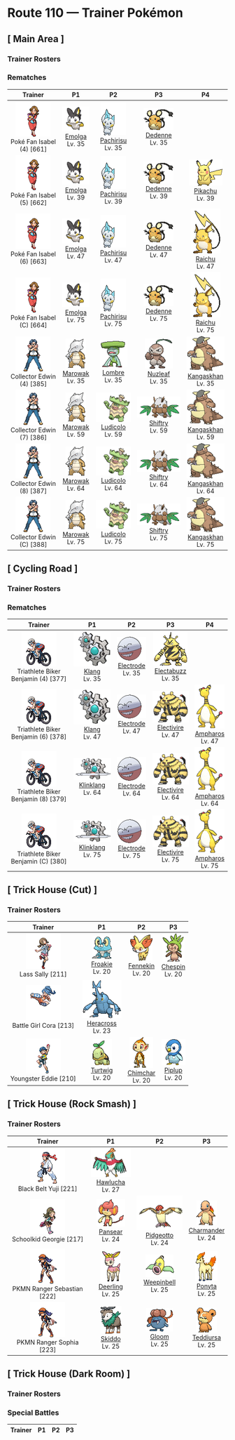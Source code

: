 # Route 110 — Trainer Pokémon

## [ Main Area ]

### Trainer Rosters

### Rematches

| Trainer | P1 | P2 | P3 | P4 |
|:-------:|:--:|:--:|:--:|:--:|
| ![Poké Fan Isabel (4)](../../assets/trainers/poke_fan.png "Poké Fan Isabel (4)")<br>Poké Fan Isabel (4) [661] | <div class="sprite-cell">![Emolga](../../assets/sprites/emolga/front.gif "Emolga: The energy made in its cheeks’ electric pouches is stored inside its membrane and released while it is gliding.")<br>[Emolga](../../pokemon/emolga.md)<br>Lv. 35</div> | <div class="sprite-cell">![Pachirisu](../../assets/sprites/pachirisu/front.gif "Pachirisu: A pair may be seen rubbing their cheek pouches together in an effort to share stored electricity.")<br>[Pachirisu](../../pokemon/pachirisu.md)<br>Lv. 35</div> | <div class="sprite-cell">![Dedenne](../../assets/sprites/dedenne/front.gif "Dedenne: It uses its tail to absorb electricity from power plants or from outlets in houses, and then it fires the electricity from its whiskers.")<br>[Dedenne](../../pokemon/dedenne.md)<br>Lv. 35</div> |
| ![Poké Fan Isabel (5)](../../assets/trainers/poke_fan.png "Poké Fan Isabel (5)")<br>Poké Fan Isabel (5) [662] | <div class="sprite-cell">![Emolga](../../assets/sprites/emolga/front.gif "Emolga: The energy made in its cheeks’ electric pouches is stored inside its membrane and released while it is gliding.")<br>[Emolga](../../pokemon/emolga.md)<br>Lv. 39</div> | <div class="sprite-cell">![Pachirisu](../../assets/sprites/pachirisu/front.gif "Pachirisu: A pair may be seen rubbing their cheek pouches together in an effort to share stored electricity.")<br>[Pachirisu](../../pokemon/pachirisu.md)<br>Lv. 39</div> | <div class="sprite-cell">![Dedenne](../../assets/sprites/dedenne/front.gif "Dedenne: It uses its tail to absorb electricity from power plants or from outlets in houses, and then it fires the electricity from its whiskers.")<br>[Dedenne](../../pokemon/dedenne.md)<br>Lv. 39</div> | <div class="sprite-cell">![Pikachu](../../assets/sprites/pikachu/front.gif "Pikachu: This Pokémon has electricity-storing pouches on its cheeks. These appear to become electrically charged during the night while Pikachu sleeps. It occasionally discharges electricity when it is dozy after waking up.")<br>[Pikachu](../../pokemon/pikachu.md)<br>Lv. 39</div> |
| ![Poké Fan Isabel (6)](../../assets/trainers/poke_fan.png "Poké Fan Isabel (6)")<br>Poké Fan Isabel (6) [663] | <div class="sprite-cell">![Emolga](../../assets/sprites/emolga/front.gif "Emolga: The energy made in its cheeks’ electric pouches is stored inside its membrane and released while it is gliding.")<br>[Emolga](../../pokemon/emolga.md)<br>Lv. 47</div> | <div class="sprite-cell">![Pachirisu](../../assets/sprites/pachirisu/front.gif "Pachirisu: A pair may be seen rubbing their cheek pouches together in an effort to share stored electricity.")<br>[Pachirisu](../../pokemon/pachirisu.md)<br>Lv. 47</div> | <div class="sprite-cell">![Dedenne](../../assets/sprites/dedenne/front.gif "Dedenne: It uses its tail to absorb electricity from power plants or from outlets in houses, and then it fires the electricity from its whiskers.")<br>[Dedenne](../../pokemon/dedenne.md)<br>Lv. 47</div> | <div class="sprite-cell">![Raichu](../../assets/sprites/raichu/front.gif "Raichu: This Pokémon exudes a weak electrical charge from all over its body that makes it take on a slight glow in darkness. Raichu plants its tail in the ground to discharge electricity.")<br>[Raichu](../../pokemon/raichu.md)<br>Lv. 47</div> |
| ![Poké Fan Isabel (C)](../../assets/trainers/poke_fan.png "Poké Fan Isabel (C)")<br>Poké Fan Isabel (C) [664] | <div class="sprite-cell">![Emolga](../../assets/sprites/emolga/front.gif "Emolga: The energy made in its cheeks’ electric pouches is stored inside its membrane and released while it is gliding.")<br>[Emolga](../../pokemon/emolga.md)<br>Lv. 75</div> | <div class="sprite-cell">![Pachirisu](../../assets/sprites/pachirisu/front.gif "Pachirisu: A pair may be seen rubbing their cheek pouches together in an effort to share stored electricity.")<br>[Pachirisu](../../pokemon/pachirisu.md)<br>Lv. 75</div> | <div class="sprite-cell">![Dedenne](../../assets/sprites/dedenne/front.gif "Dedenne: It uses its tail to absorb electricity from power plants or from outlets in houses, and then it fires the electricity from its whiskers.")<br>[Dedenne](../../pokemon/dedenne.md)<br>Lv. 75</div> | <div class="sprite-cell">![Raichu](../../assets/sprites/raichu/front.gif "Raichu: This Pokémon exudes a weak electrical charge from all over its body that makes it take on a slight glow in darkness. Raichu plants its tail in the ground to discharge electricity.")<br>[Raichu](../../pokemon/raichu.md)<br>Lv. 75</div> |
| ![Collector Edwin (4)](../../assets/trainers/collector.png "Collector Edwin (4)")<br>Collector Edwin (4) [385] | <div class="sprite-cell">![Marowak](../../assets/sprites/marowak/front.gif "Marowak: Marowak is the evolved form of a Cubone that has overcome its sadness at the loss of its mother and grown tough. This Pokémon’s tempered and hardened spirit is not easily broken.")<br>[Marowak](../../pokemon/marowak.md)<br>Lv. 35</div> | <div class="sprite-cell">![Lombre](../../assets/sprites/lombre/front.gif "Lombre: Lombre’s entire body is covered by a slippery, slimy film. It feels horribly unpleasant to be touched by this Pokémon’s hands. Lombre is often mistaken for a human child.")<br>[Lombre](../../pokemon/lombre.md)<br>Lv. 35</div> | <div class="sprite-cell">![Nuzleaf](../../assets/sprites/nuzleaf/front.gif "Nuzleaf: This Pokémon pulls out the leaf on its head and makes a flute with it. The sound of Nuzleaf’s flute strikes fear and uncertainty in the hearts of people lost in a forest.")<br>[Nuzleaf](../../pokemon/nuzleaf.md)<br>Lv. 35</div> | <div class="sprite-cell">![Kangaskhan](../../assets/sprites/kangaskhan/front.gif "Kangaskhan: If you come across a young Kangaskhan playing by itself, you must never disturb it or attempt to catch it. The baby Pokémon’s parent is sure to be in the area, and it will become violently enraged at you.")<br>[Kangaskhan](../../pokemon/kangaskhan.md)<br>Lv. 35</div> |
| ![Collector Edwin (7)](../../assets/trainers/collector.png "Collector Edwin (7)")<br>Collector Edwin (7) [386] | <div class="sprite-cell">![Marowak](../../assets/sprites/marowak/front.gif "Marowak: Marowak is the evolved form of a Cubone that has overcome its sadness at the loss of its mother and grown tough. This Pokémon’s tempered and hardened spirit is not easily broken.")<br>[Marowak](../../pokemon/marowak.md)<br>Lv. 59</div> | <div class="sprite-cell">![Ludicolo](../../assets/sprites/ludicolo/front.gif "Ludicolo: Upon hearing an upbeat and cheerful rhythm, the cells in Ludicolo’s body become very energetic and active. Even in battle, this Pokémon will exhibit an amazing amount of power.")<br>[Ludicolo](../../pokemon/ludicolo.md)<br>Lv. 59</div> | <div class="sprite-cell">![Shiftry](../../assets/sprites/shiftry/front.gif "Shiftry: Shiftry’s large fans generate awesome gusts of wind at a speed close to 100 feet per second. The whipped-up wind blows anything away. This Pokémon chooses to live quietly deep in forests.")<br>[Shiftry](../../pokemon/shiftry.md)<br>Lv. 59</div> | <div class="sprite-cell">![Kangaskhan](../../assets/sprites/kangaskhan/front.gif "Kangaskhan: If you come across a young Kangaskhan playing by itself, you must never disturb it or attempt to catch it. The baby Pokémon’s parent is sure to be in the area, and it will become violently enraged at you.")<br>[Kangaskhan](../../pokemon/kangaskhan.md)<br>Lv. 59</div> |
| ![Collector Edwin (8)](../../assets/trainers/collector.png "Collector Edwin (8)")<br>Collector Edwin (8) [387] | <div class="sprite-cell">![Marowak](../../assets/sprites/marowak/front.gif "Marowak: Marowak is the evolved form of a Cubone that has overcome its sadness at the loss of its mother and grown tough. This Pokémon’s tempered and hardened spirit is not easily broken.")<br>[Marowak](../../pokemon/marowak.md)<br>Lv. 64</div> | <div class="sprite-cell">![Ludicolo](../../assets/sprites/ludicolo/front.gif "Ludicolo: Upon hearing an upbeat and cheerful rhythm, the cells in Ludicolo’s body become very energetic and active. Even in battle, this Pokémon will exhibit an amazing amount of power.")<br>[Ludicolo](../../pokemon/ludicolo.md)<br>Lv. 64</div> | <div class="sprite-cell">![Shiftry](../../assets/sprites/shiftry/front.gif "Shiftry: Shiftry’s large fans generate awesome gusts of wind at a speed close to 100 feet per second. The whipped-up wind blows anything away. This Pokémon chooses to live quietly deep in forests.")<br>[Shiftry](../../pokemon/shiftry.md)<br>Lv. 64</div> | <div class="sprite-cell">![Kangaskhan](../../assets/sprites/kangaskhan/front.gif "Kangaskhan: If you come across a young Kangaskhan playing by itself, you must never disturb it or attempt to catch it. The baby Pokémon’s parent is sure to be in the area, and it will become violently enraged at you.")<br>[Kangaskhan](../../pokemon/kangaskhan.md)<br>Lv. 64</div> |
| ![Collector Edwin (C)](../../assets/trainers/collector.png "Collector Edwin (C)")<br>Collector Edwin (C) [388] | <div class="sprite-cell">![Marowak](../../assets/sprites/marowak/front.gif "Marowak: Marowak is the evolved form of a Cubone that has overcome its sadness at the loss of its mother and grown tough. This Pokémon’s tempered and hardened spirit is not easily broken.")<br>[Marowak](../../pokemon/marowak.md)<br>Lv. 75</div> | <div class="sprite-cell">![Ludicolo](../../assets/sprites/ludicolo/front.gif "Ludicolo: Upon hearing an upbeat and cheerful rhythm, the cells in Ludicolo’s body become very energetic and active. Even in battle, this Pokémon will exhibit an amazing amount of power.")<br>[Ludicolo](../../pokemon/ludicolo.md)<br>Lv. 75</div> | <div class="sprite-cell">![Shiftry](../../assets/sprites/shiftry/front.gif "Shiftry: Shiftry’s large fans generate awesome gusts of wind at a speed close to 100 feet per second. The whipped-up wind blows anything away. This Pokémon chooses to live quietly deep in forests.")<br>[Shiftry](../../pokemon/shiftry.md)<br>Lv. 75</div> | <div class="sprite-cell">![Kangaskhan](../../assets/sprites/kangaskhan/front.gif "Kangaskhan: If you come across a young Kangaskhan playing by itself, you must never disturb it or attempt to catch it. The baby Pokémon’s parent is sure to be in the area, and it will become violently enraged at you.")<br>[Kangaskhan](../../pokemon/kangaskhan.md)<br>Lv. 75</div> |

## [ Cycling Road ]

### Trainer Rosters

### Rematches

| Trainer | P1 | P2 | P3 | P4 |
|:-------:|:--:|:--:|:--:|:--:|
| ![Triathlete Biker Benjamin (4)](../../assets/trainers/triathlete_biker.png "Triathlete Biker Benjamin (4)")<br>Triathlete Biker Benjamin (4) [377] | <div class="sprite-cell">![Klang](../../assets/sprites/klang/front.gif "Klang: A minigear and big gear comprise its body. If the minigear it launches at a foe doesn’t return, it will die.")<br>[Klang](../../pokemon/klang.md)<br>Lv. 35</div> | <div class="sprite-cell">![Electrode](../../assets/sprites/electrode/front.gif "Electrode: One of Electrode’s characteristics is its attraction to electricity. It is a problematical Pokémon that congregates mostly at electrical power plants to feed on electricity that has just been generated.")<br>[Electrode](../../pokemon/electrode.md)<br>Lv. 35</div> | <div class="sprite-cell">![Electabuzz](../../assets/sprites/electabuzz/front.gif "Electabuzz: When a storm arrives, gangs of this Pokémon compete with each other to scale heights that are likely to be stricken by lightning bolts. Some towns use Electabuzz in place of lightning rods.")<br>[Electabuzz](../../pokemon/electabuzz.md)<br>Lv. 35</div> |
| ![Triathlete Biker Benjamin (6)](../../assets/trainers/triathlete_biker.png "Triathlete Biker Benjamin (6)")<br>Triathlete Biker Benjamin (6) [378] | <div class="sprite-cell">![Klang](../../assets/sprites/klang/front.gif "Klang: A minigear and big gear comprise its body. If the minigear it launches at a foe doesn’t return, it will die.")<br>[Klang](../../pokemon/klang.md)<br>Lv. 47</div> | <div class="sprite-cell">![Electrode](../../assets/sprites/electrode/front.gif "Electrode: One of Electrode’s characteristics is its attraction to electricity. It is a problematical Pokémon that congregates mostly at electrical power plants to feed on electricity that has just been generated.")<br>[Electrode](../../pokemon/electrode.md)<br>Lv. 47</div> | <div class="sprite-cell">![Electivire](../../assets/sprites/electivire/front.gif "Electivire: It pushes the tips of its two tails against the foe, then lets loose with over 20,000 volts of power.")<br>[Electivire](../../pokemon/electivire.md)<br>Lv. 47</div> | <div class="sprite-cell">![Ampharos](../../assets/sprites/ampharos/front.gif "Ampharos: Ampharos gives off so much light that it can be seen even from space. People in the old days used the light of this Pokémon to send signals back and forth with others far away.")<br>[Ampharos](../../pokemon/ampharos.md)<br>Lv. 47</div> |
| ![Triathlete Biker Benjamin (8)](../../assets/trainers/triathlete_biker.png "Triathlete Biker Benjamin (8)")<br>Triathlete Biker Benjamin (8) [379] | <div class="sprite-cell">![Klinklang](../../assets/sprites/klinklang/front.gif "Klinklang: Its red core functions as an energy tank. It fires the charged energy through its spikes into an area.")<br>[Klinklang](../../pokemon/klinklang.md)<br>Lv. 64</div> | <div class="sprite-cell">![Electrode](../../assets/sprites/electrode/front.gif "Electrode: One of Electrode’s characteristics is its attraction to electricity. It is a problematical Pokémon that congregates mostly at electrical power plants to feed on electricity that has just been generated.")<br>[Electrode](../../pokemon/electrode.md)<br>Lv. 64</div> | <div class="sprite-cell">![Electivire](../../assets/sprites/electivire/front.gif "Electivire: It pushes the tips of its two tails against the foe, then lets loose with over 20,000 volts of power.")<br>[Electivire](../../pokemon/electivire.md)<br>Lv. 64</div> | <div class="sprite-cell">![Ampharos](../../assets/sprites/ampharos/front.gif "Ampharos: Ampharos gives off so much light that it can be seen even from space. People in the old days used the light of this Pokémon to send signals back and forth with others far away.")<br>[Ampharos](../../pokemon/ampharos.md)<br>Lv. 64</div> |
| ![Triathlete Biker Benjamin (C)](../../assets/trainers/triathlete_biker.png "Triathlete Biker Benjamin (C)")<br>Triathlete Biker Benjamin (C) [380] | <div class="sprite-cell">![Klinklang](../../assets/sprites/klinklang/front.gif "Klinklang: Its red core functions as an energy tank. It fires the charged energy through its spikes into an area.")<br>[Klinklang](../../pokemon/klinklang.md)<br>Lv. 75</div> | <div class="sprite-cell">![Electrode](../../assets/sprites/electrode/front.gif "Electrode: One of Electrode’s characteristics is its attraction to electricity. It is a problematical Pokémon that congregates mostly at electrical power plants to feed on electricity that has just been generated.")<br>[Electrode](../../pokemon/electrode.md)<br>Lv. 75</div> | <div class="sprite-cell">![Electivire](../../assets/sprites/electivire/front.gif "Electivire: It pushes the tips of its two tails against the foe, then lets loose with over 20,000 volts of power.")<br>[Electivire](../../pokemon/electivire.md)<br>Lv. 75</div> | <div class="sprite-cell">![Ampharos](../../assets/sprites/ampharos/front.gif "Ampharos: Ampharos gives off so much light that it can be seen even from space. People in the old days used the light of this Pokémon to send signals back and forth with others far away.")<br>[Ampharos](../../pokemon/ampharos.md)<br>Lv. 75</div> |

## [ Trick House (Cut) ]

### Trainer Rosters

| Trainer | P1 | P2 | P3 |
|:-------:|:--:|:--:|:--:|
| ![Lass Sally](../../assets/trainers/lass.png "Lass Sally")<br>Lass Sally [211] | <div class="sprite-cell">![Froakie](../../assets/sprites/froakie/front.gif "Froakie: It protects its skin by covering its body in delicate bubbles. Beneath its happy-go-lucky air, it keeps a watchful eye on its surroundings.")<br>[Froakie](../../pokemon/froakie.md)<br>Lv. 20</div> | <div class="sprite-cell">![Fennekin](../../assets/sprites/fennekin/front.gif "Fennekin: As it walks, it munches on a twig in place of a snack. It intimidates opponents by puffing hot air out of its ears.")<br>[Fennekin](../../pokemon/fennekin.md)<br>Lv. 20</div> | <div class="sprite-cell">![Chespin](../../assets/sprites/chespin/front.gif "Chespin: Such a thick shell of wood covers its head and back that even a direct hit from a truck wouldn’t faze it.")<br>[Chespin](../../pokemon/chespin.md)<br>Lv. 20</div> |
| ![Battle Girl Cora](../../assets/trainers/battle_girl.png "Battle Girl Cora")<br>Battle Girl Cora [213] | <div class="sprite-cell">![Heracross](../../assets/sprites/heracross/front.gif "Heracross: Heracross has sharp claws on its feet. These are planted firmly into the ground or the bark of a tree, giving the Pokémon a secure and solid footing to forcefully fling away foes with its proud horn.")<br>[Heracross](../../pokemon/heracross.md)<br>Lv. 23</div> |
| ![Youngster Eddie](../../assets/trainers/youngster.png "Youngster Eddie")<br>Youngster Eddie [210] | <div class="sprite-cell">![Turtwig](../../assets/sprites/turtwig/front.gif "Turtwig: It undertakes photosynthesis with its body, making oxygen. The leaf on its head wilts if it is thirsty.")<br>[Turtwig](../../pokemon/turtwig.md)<br>Lv. 20</div> | <div class="sprite-cell">![Chimchar](../../assets/sprites/chimchar/front.gif "Chimchar: The gas made in its belly burns from its rear end. The fire burns weakly when it feels sick.")<br>[Chimchar](../../pokemon/chimchar.md)<br>Lv. 20</div> | <div class="sprite-cell">![Piplup](../../assets/sprites/piplup/front.gif "Piplup: Because it is very proud, it hates accepting food from people. Its thick down guards it from cold.")<br>[Piplup](../../pokemon/piplup.md)<br>Lv. 20</div> |

## [ Trick House (Rock Smash) ]

### Trainer Rosters

| Trainer | P1 | P2 | P3 |
|:-------:|:--:|:--:|:--:|
| ![Black Belt Yuji](../../assets/trainers/black_belt.png "Black Belt Yuji")<br>Black Belt Yuji [221] | <div class="sprite-cell">![Hawlucha](../../assets/sprites/hawlucha/front.gif "Hawlucha: With its wings, it controls its position in the air. It likes to attack from above, a maneuver that is difficult to defend against.")<br>[Hawlucha](../../pokemon/hawlucha.md)<br>Lv. 27</div> |
| ![Schoolkid Georgie](../../assets/trainers/schoolkid.png "Schoolkid Georgie")<br>Schoolkid Georgie [217] | <div class="sprite-cell">![Pansear](../../assets/sprites/pansear/front.gif "Pansear: This Pokémon lives in caves in volcanoes. The fire within the tuft on its head can reach 600 degrees Fahrenheit.")<br>[Pansear](../../pokemon/pansear.md)<br>Lv. 24</div> | <div class="sprite-cell">![Pidgeotto](../../assets/sprites/pidgeotto/front.gif "Pidgeotto: Pidgeotto claims a large area as its own territory. This Pokémon flies around, patrolling its living space. If its territory is violated, it shows no mercy in thoroughly punishing the foe with its sharp claws.")<br>[Pidgeotto](../../pokemon/pidgeotto.md)<br>Lv. 24</div> | <div class="sprite-cell">![Charmander](../../assets/sprites/charmander/front.gif "Charmander: The flame that burns at the tip of its tail is an indication of its emotions. The flame wavers when Charmander is enjoying itself. If the Pokémon becomes enraged, the flame burns fiercely.")<br>[Charmander](../../pokemon/charmander.md)<br>Lv. 24</div> |
| ![PKMN Ranger Sebastian](../../assets/trainers/pkmn_ranger.png "PKMN Ranger Sebastian")<br>PKMN Ranger Sebastian [222] | <div class="sprite-cell">![Deerling](../../assets/sprites/deerling/front.gif "Deerling: The turning of the seasons changes the color and scent of this Pokémon’s fur. People use it to mark the seasons.")<br>[Deerling](../../pokemon/deerling.md)<br>Lv. 25</div> | <div class="sprite-cell">![Weepinbell](../../assets/sprites/weepinbell/front.gif "Weepinbell: Weepinbell has a large hook on its rear end. At night, the Pokémon hooks on to a tree branch and goes to sleep. If it moves around in its sleep, it may wake up to find itself on the ground.")<br>[Weepinbell](../../pokemon/weepinbell.md)<br>Lv. 25</div> | <div class="sprite-cell">![Ponyta](../../assets/sprites/ponyta/front.gif "Ponyta: Ponyta is very weak at birth. It can barely stand up. This Pokémon becomes stronger by stumbling and falling to keep up with its parent.")<br>[Ponyta](../../pokemon/ponyta.md)<br>Lv. 25</div> |
| ![PKMN Ranger Sophia](../../assets/trainers/pkmn_ranger.png "PKMN Ranger Sophia")<br>PKMN Ranger Sophia [223] | <div class="sprite-cell">![Skiddo](../../assets/sprites/skiddo/front.gif "Skiddo: If it has sunshine and water, it doesn’t need to eat, because it can generate energy from the leaves on its back.")<br>[Skiddo](../../pokemon/skiddo.md)<br>Lv. 25</div> | <div class="sprite-cell">![Gloom](../../assets/sprites/gloom/front.gif "Gloom: From its mouth Gloom drips honey that smells absolutely horrible. Apparently, it loves the horrid stench. It sniffs the noxious fumes and then drools even more of its honey.")<br>[Gloom](../../pokemon/gloom.md)<br>Lv. 25</div> | <div class="sprite-cell">![Teddiursa](../../assets/sprites/teddiursa/front.gif "Teddiursa: This Pokémon likes to lick its palms that are sweetened by being soaked in honey. Teddiursa concocts its own honey by blending fruits and pollen collected by Beedrill.")<br>[Teddiursa](../../pokemon/teddiursa.md)<br>Lv. 25</div> |

## [ Trick House (Dark Room) ]

### Trainer Rosters

### Special Battles

| Trainer | P1 | P2 | P3 |
|:-------:|:--:|:--:|:--:|

